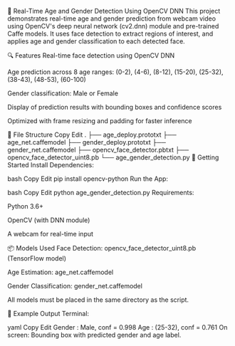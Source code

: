 🧠 Real-Time Age and Gender Detection Using OpenCV DNN
This project demonstrates real-time age and gender prediction from webcam video using OpenCV's deep neural network (cv2.dnn) module and pre-trained Caffe models. It uses face detection to extract regions of interest, and applies age and gender classification to each detected face.

🔍 Features
Real-time face detection using OpenCV DNN

Age prediction across 8 age ranges:
(0-2), (4-6), (8-12), (15-20), (25-32), (38-43), (48-53), (60-100)

Gender classification: Male or Female

Display of prediction results with bounding boxes and confidence scores

Optimized with frame resizing and padding for faster inference

📁 File Structure
Copy
Edit
.
├── age_deploy.prototxt
├── age_net.caffemodel
├── gender_deploy.prototxt
├── gender_net.caffemodel
├── opencv_face_detector.pbtxt
├── opencv_face_detector_uint8.pb
└── age_gender_detection.py
🚀 Getting Started
Install Dependencies:

bash
Copy
Edit
pip install opencv-python
Run the App:

bash
Copy
Edit
python age_gender_detection.py
Requirements:

Python 3.6+

OpenCV (with DNN module)

A webcam for real-time input

📦 Models Used
Face Detection: opencv_face_detector_uint8.pb (TensorFlow model)

Age Estimation: age_net.caffemodel

Gender Classification: gender_net.caffemodel

All models must be placed in the same directory as the script.

🧪 Example Output
Terminal:

yaml
Copy
Edit
Gender : Male, conf = 0.998
Age : (25-32), conf = 0.761
On screen: Bounding box with predicted gender and age label.

